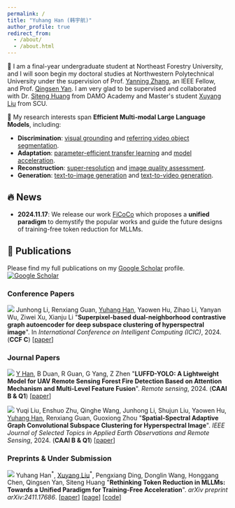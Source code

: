 ```yaml
---
permalink: /
title: "Yuhang Han (韩宇航)"
author_profile: true
redirect_from: 
  - /about/
  - /about.html
---
```



🌈 I am a final-year undergraduate student at Northeast Forestry University, and I will soon begin my doctoral studies at Northwestern Polytechnical University under the supervision of Prof. [Yanning Zhang](https://scholar.google.com.hk/citations?user=-wzlS7QAAAAJ&hl=zh-CN), an IEEE Fellow, and Prof. [Qingsen Yan](https://scholar.google.com.hk/citations?hl=zh-CN&user=BSGy3foAAAAJ). I am very glad to be supervised and collaborated with Dr. [Siteng Huang](https://kyonhuang.top/) from DAMO Academy and Master's student [Xuyang Liu]([http://www.zhanglinfeng.tech/](https://xuyang-liu16.github.io/)) from SCU.

📌 My research interests span **Efficient Multi-modal Large Language Models**, including:

* **Discrimination**: [visual grounding](https://github.com/TheShadow29/awesome-grounding) and [referring video object segmentation](https://github.com/gaomingqi/Awesome-Video-Object-Segmentation).
* **Adaptation**: [parameter-efficient transfer learning](https://github.com/synbol/Awesome-Parameter-Efficient-Transfer-Learning) and [model acceleration](https://github.com/MingSun-Tse/Efficient-Deep-Learning).  
* **Reconstruction**: [super-resolution](https://github.com/ChaofWang/Awesome-Super-Resolution) and [image quality assessment](https://github.com/chaofengc/Awesome-Image-Quality-Assessment).
* **Generation**: [text-to-image generation](https://github.com/AlonzoLeeeooo/awesome-text-to-image-studies) and [text-to-video generation](https://github.com/soraw-ai/Awesome-Text-to-Video-Generation).

## 🔥 News

* **2024.11.17**: We release our work [FiCoCo](https://ficoco-accelerate.github.io/) which proposes a **unified paradigm** to demystify the popular works and guide the future designs of training-free token reduction for MLLMs.

## 📝 Publications 
Please find my full publications on my [Google Scholar](https://scholar.google.com.hk/citations?hl=zh-CN&user=zggQZNAAAAAJ) profile. <a href="https://scholar.google.com.hk/citations?hl=zh-CN&user=zggQZNAAAAAJ" target="_blank"><img src="https://img.shields.io/badge/dynamic/json?label=Paper%20Citations&query=total_citations&url=https%3A%2F%2Fcse.bth.se%2F~fer%2Fgooglescholar-api%2Fgooglescholar.php%3Fuser%3D9VhMC1QAAAAJ&logo=googlescholar&style=social" alt="Google Scholar"></a>


### Conference Papers

<a href="https://ieeexplore.ieee.org/document/10445945" target="_blank"><img src="https://img.shields.io/badge/ICIC-2024-blue?style=flat-square"></a> Junhong Li, Renxiang Guan, <u>Yuhang Han</u>, Yaowen Hu, Zihao Li, Yanyan Wu, Ziwei Xu, Xianju Li &quot;**Superpixel-based dual-neighborhood contrastive graph autoencoder for deep subspace clustering of hyperspectral image**&quot;. In *International Conference on Intelligent Computing (ICIC)*, 2024. (**CCF C**) [[paper](https://link.springer.com/chapter/10.1007/978-981-97-5597-4_16)]
<!---
<a href="https://openreview.net/forum?id=yS1dUkQFnu#discussion" target="_blank"><img src="https://img.shields.io/badge/NeurIPS-2024-blue?style=flat-square"></a> Yi Xin<sup>\*</sup>, Siqi Luo<sup>\*</sup>, <u>Xuyang Liu</u><sup>\*</sup>, Yuntao Du<sup>\*</sup>, Haodi Zhou, Xinyu Cheng, Christina Lee, and 10 more authors, &quot;**V-PETL Bench: A Unified Visual Parameter-Efficient Transfer Learning Benchmark**&quot;. In *Neural Information Processing Systems Datasets and Benchmarks Track (NeurlPS D&B Track)*, 2024. [[paper](https://openreview.net/forum?id=yS1dUkQFnu)][[page](https://v-petl-bench.github.io/)] [[code](https://github.com/synbol/Parameter-Efficient-Transfer-Learning-Benchmark)] [[poster](https://neurips.cc/virtual/2024/poster/97434)] <a href="https://github.com/synbol/Parameter-Efficient-Transfer-Learning-Benchmark" target="_blank"><img src="https://img.shields.io/github/stars/synbol/Parameter-Efficient-Transfer-Learning-Benchmark?style=social"></a>

<a href="https://ieeexplore.ieee.org/document/10445945" target="_blank"><img src="https://img.shields.io/badge/ICASSP-2024-blue?style=flat-square"></a> <u>Xuyang Liu</u><sup>\*</sup>, Siteng Huang<sup>\*</sup>, Yachen Kang, Honggang Chen, Donglin Wang, &quot;**VGDiffZero: Text-to-image Diffusion Models Can Be Zero-shot Visual Grounders**&quot;. In *IEEE International Conference on Acoustics, Speech, and Signal Processing (ICASSP)*, 2024. [[paper](https://arxiv.org/pdf/2309.01141.pdf)] [[code](https://github.com/xuyang-liu16/VGDiffZero)] [[poster](/files/ICASSP-2024-VGDiffZero-Poster.pdf)] <a href="https://github.com/xuyang-liu16/VGDiffZero" target="_blank"><img src="https://img.shields.io/github/stars/xuyang-liu16/VGDiffZero?style=social"></a> <a href="https://scholar.google.com/citations?view_op=view_citation&hl=zh-CN&user=9VhMC1QAAAAJ&citation_for_view=9VhMC1QAAAAJ:ULOm3_A8WrAC" target="_blank"><img src="https://img.shields.io/badge/dynamic/json?label=citations&query=publications.0.citations&url=https%3A%2F%2Fcse.bth.se%2F~fer%2Fgooglescholar-api%2Fgooglescholar.php%3Fuser%3D9VhMC1QAAAAJ&logo=googlescholar&style=social"></a>

<a href="https://ieeexplore.ieee.org/document/10688132" target="_blank"><img src="https://img.shields.io/badge/ICME-2024-blue?style=flat-square"></a> Ting Liu<sup>\*</sup>, <u>Xuyang Liu</u><sup>\*</sup>, Siteng Huang, Honggang Chen, Quanjun Yin, Long Qin, Donglin Wang, Yue Hu, &quot;**DARA: Domain- and Relation-aware Adapters Make Parameter-efficient Tuning for Visual Grounding**&quot;. In *IEEE International Conference on Multimedia & Expo (ICME)*, 2024. (<span style="color: red">**Oral**</span>) [[paper](https://arxiv.org/pdf/2405.06217)] [[code](https://github.com/liuting20/DARA)] [[poster](/files/ICME-2024-DARA-Poster.pdf)] <a href="https://github.com/liuting20/DARA" target="_blank"><img src="https://img.shields.io/github/stars/liuting20/DARA?style=social"></a> 
-->

### Journal Papers
<!---
<a href="https://ieeexplore.ieee.org/document/10742110" target="_blank"><img src="https://img.shields.io/badge/TBC-2024-green?style=flat-square"></a> Xinying Lin, <u>Xuyang Liu</u>, Hong Yang, Xiaohai He, Honggang Chen, &quot;**Perception- and Fidelity-aware Reduced-Reference Super-Resolution Image Quality Assessment**&quot;. *IEEE Transactions on Broadcasting*, 2024. (**SCI Q1, IF: 3.2**) [[paper](https://arxiv.org/pdf/2405.09472)] [[code](https://github.com/xinyouu/PFIQA)] 

<a href="https://www.sciencedirect.com/science/article/abs/pii/S0140366422002535" target="_blank"><img src="https://img.shields.io/badge/COMPUT COMMUN-2022-green?style=flat-square"></a> <u>Xuyang Liu</u>, &quot;**GLMLP-TRANS: A transportation mode detection model using lightweight sensors integrated in smartphones**&quot;. *Computer Communications*, 2022. (**SCI Q1, IF: 6.0**) [[paper](https://www.sciencedirect.com/science/article/abs/pii/S0140366422002535)] [[code](https://github.com/xuyang-liu16/GLMLP-TRANS)] 
-->
<a href="https://ieeexplore.ieee.org/document/10742110" target="_blank"><img src="https://img.shields.io/badge/RS-2024-green?style=flat-square"></a> <u>Y Han</u>, B Duan, R Guan, G Yang, Z Zhen &quot;**LUFFD-YOLO: A Lightweight Model for UAV Remote Sensing Forest Fire Detection Based on Attention Mechanism and Multi-Level Feature Fusion**&quot;. *Remote sensing*, 2024. (**CAAI B & Q1**) [[paper](https://www.mdpi.com/2072-4292/16/12/2177)]

<a href="https://ieeexplore.ieee.org/document/10742110" target="_blank"><img src="https://img.shields.io/badge/JSTARS-2024-green?style=flat-square"></a> Yuqi Liu, Enshuo Zhu, Qinghe Wang, Junhong Li, Shujun Liu, Yaowen Hu, <u>Yuhang Han</u>, Renxiang Guan, Guoxiong Zhou &quot;**Spatial-Spectral Adaptive Graph Convolutional Subspace Clustering for Hyperspectral Image**&quot;. *IEEE Journal of Selected Topics in Applied Earth Observations and Remote Sensing*, 2024. (**CAAI B & Q1**) [[paper](https://ieeexplore.ieee.org/document/10757387)]

### Preprints & Under Submission
<a href="https://arxiv.org/abs/2411.17686" target="_blank"><img src="https://img.shields.io/badge/arXiv-2411.17686-B31B1B?style=flat-square"></a> Yuhang Han<sup>\*</sup>, <u>Xuyang Liu</u><sup>\*</sup>, Pengxiang Ding, Donglin Wang, Honggang Chen, Qingsen Yan, Siteng Huang &quot;**Rethinking Token Reduction in MLLMs: Towards a Unified Paradigm for Training-Free Acceleration**&quot;. *arXiv preprint arXiv:2411.17686*. [[paper](https://arxiv.org/pdf/2411.17686)] [[page](https://ficoco-accelerate.github.io/)] [[code](https://github.com/kawhiiiileo/FiCoCo)]

<!---
## 🤗 Resources
Please find my full repositories on my [GitHub](https://github.com/xuyang-liu16) profile. <a href="https://github.com/xuyang-liu16" target="_blank"><img src="https://img.shields.io/github/stars/xuyang-liu16.svg?style=social" alt="GitHub"></a>

* [Awesome Generation Acceleration](https://github.com/xuyang-liu16/Awesome-Generation-Acceleration) [![GitHub](https://img.shields.io/github/stars/xuyang-liu16/Awesome-Generation-Acceleration.svg?style=social)](https://github.com/xuyang-liu16/Awesome-Generation-Acceleration.git)
  * Duty: Owner.
  * Description: An open-source repository that curates a collection of recent awesome papers on AIGC acceleration.
 
* [Awesome Token Reduction for Model Compression](https://github.com/xuyang-liu16/Awesome-Token-Reduction-for-Model-Compression) [![GitHub](https://img.shields.io/github/stars/xuyang-liu16/Awesome-Token-Reduction-for-Model-Compression.svg?style=social)](https://github.com/xuyang-liu16/Awesome-Token-Reduction-for-Model-Compression.git)
  * Duty: Owner.
  * Description: An open-source repository that curates a collection of recent awesome papers on token reduction for model compression.
 
* [Awesome Parameter-Efficient Transfer Learning](https://github.com/synbol/Awesome-Parameter-Efficient-Transfer-Learning) [![GitHub](https://img.shields.io/github/stars/synbol/Awesome-Parameter-Efficient-Transfer-Learning.svg?style=social)](https://github.com/synbol/Awesome-Parameter-Efficient-Transfer-Learning.git)
  * Duty: Contributor.
  * Description: An open-source repository that curates a collection of recent awesome papers on parameter-efficient transfer learning.



## 💻 Experience
* Research Intern - **Taobao & Tmall Group, Alibaba Group**, Beijing
  * Time: July 2024 - Present.
  * Thesis: *Efficient Multi-modal Large Language Models*.
* Research Intern - **Machine Intelligence Laboratory, Westlake University**, Hangzhou
  * Time: Mar 2023 - Sep 2023.
  * Thesis: *Zero-shot Transfer of Vision-language Models*.
  * Supervisers: Dr. [Siteng Huang](https://kyonhuang.top/) and Prof. [Donglin Wang](https://en.westlake.edu.cn/faculty/donglin-wang.html).
   

## 📠 Services

### Conference Reviewer
* ACM International Conference on Multimedia ([MM](https://2024.acmmm.org/))
* ACM International Conference on Multimedia Retrieval ([ICMR](http://icmr2024.org/))

-->
